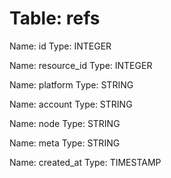 Table: refs
===========

Name: id
Type: INTEGER

Name: resource_id
Type: INTEGER

Name: platform
Type: STRING

Name: account
Type: STRING

Name: node
Type: STRING

Name: meta
Type: STRING

Name: created_at
Type: TIMESTAMP

